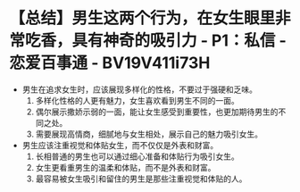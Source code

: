# 【总结】男生这两个行为，在女生眼里非常吃香，具有神奇的吸引力 - P1：私信 - 恋爱百事通 - BV19V411i73H

-   男生在追求女生时，应该展现多样化的性格，不要过于强硬和乏味。
    1.  多样化性格的人更有魅力，女生喜欢看到男生不同的一面。
    2.  偶尔展示撒娇示弱的一面，能让女生感受到重要性，也更加期待男生的不同之处。
    3.  需要展现高情商，细腻地与女生相处，展示自己的魅力吸引女生。
-   男生应该注重视觉和体贴女生，而不仅仅是外表和财富。
    1.  长相普通的男生也可以通过细心准备和体贴行为吸引女生。
    2.  女生更看重男生的温柔和体贴，而不是外表和财富。
    3.  最容易被女生吸引和留住的男生是那些注重视觉和体贴的人。